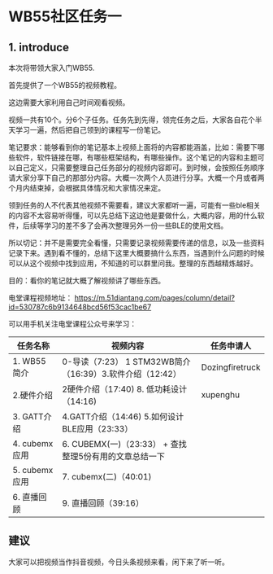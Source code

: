 # WB55社区任务一

## 1. introduce

本次将带领大家入门WB55.

首先提供了一个WB55的视频教程。

这边需要大家利用自己时间观看视频。

视频一共有10个。分6个子任务。任务先到先得，领完任务之后，大家各自花个半天学习一遍，然后把自己领到的课程写一份笔记。



笔记要求：能够看到你的笔记基本上视频上面将的内容都能涵盖，比如：需要下哪些软件，软件链接在哪，有哪些框架结构，有哪些操作。这个笔记的内容和主题可以自己定义，只需要整理自己任务部分的视频内容即可。到时候，会按照任务顺序请大家分享下自己的那部分内容。大概一次两个人员进行分享。大概一个月或者两个月内结束掉，会根据具体情况和大家情况来定。

领到任务的人不代表其他视频不需要看，建议大家都听一遍，可能有一些ble相关的内容不太容易听得懂，可以先总结下这边他是要做什么，大概内容，用的什么软件，后续等学习的差不多了会再次整理另外一份一些BLE的使用文档。





所以切记：并不是需要完全看懂，只需要记录视频需要传递的信息，以及一些资料记录下来。遇到看不懂的，总结下这里大概要搞什么东西，当遇到什么问题的时候可以从这个视频中找到应用，不知道的可以群里问我。整理的东西越精炼越好。



目的：看你的笔记就大概了解视频讲了哪些东西。





电堂课程视频地址：
https://m.51diantang.com/pages/column/detail?id=530787c6b9134648bcd56f53cac1be67


[WB55教学视频]: https://m.51diantang.com/pages/column/detail?id=530787c6b9134648bcd56f53cac1be67





可以用手机关注电堂课程公众号来学习：



| 任务名称      | 视频内容                                                 | 任务申请人 |
| ------------- | -------------------------------------------------------- | ---------- |
| 1. WB55简介   | 0-导读（7:23） 1 STM32WB简介（16:39）3.软件介绍（12:42） |    Dozingfiretruck        |
| 2.硬件介绍    | 2硬件介绍（17:40)  8. 低功耗设计（14:16)                 |    xupenghu        |
| 3. GATT介绍   | 4.GATT介绍（14:46)  5.如何设计BLE应用（23:33）           |            |
| 4. cubemx应用 | 6. CUBEMX(一)（23:33） +  查找整理5份有用的文章总结一下 |            |
| 5. cubemx应用 | 7. cubemx(二)（40:01)                                    |            |
| 6. 直播回顾   | 9. 直播回顾（39:16）                                     |            |

## 建议
大家可以把视频当作抖音视频，今日头条视频来看，闲下来了听一听。

